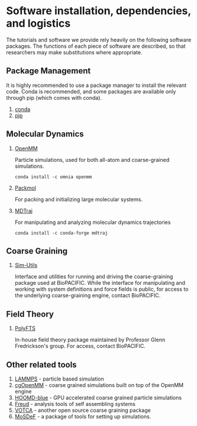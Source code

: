 # Software installation, dependencies, and logistics
The tutorials and software we provide rely heavily on the following software packages. The functions of each piece of software are described, so that researchers may make substitutions where appropriate.


## Package Management
It is highly recommended to use a package manager to install the relevant code. Conda is recommended, and some packages are available only through pip (which comes with conda).

1. [conda](https://docs.conda.io/en/latest/)
2. [pip](https://pip.pypa.io/en/stable/)

## Molecular Dynamics
1. [OpenMM](https://openmm.org/)
    
    Particle simulations, used for both all-atom and coarse-grained simulations.

    ```
    conda install -c omnia openmm
    ```

2. [Packmol](http://leandro.iqm.unicamp.br/m3g/packmol/home.shtml)
    
    For packing and initializing large molecular systems.

3. [MDTraj](https://mdtraj.org/1.9.4/api/generated/mdtraj.Trajectory.html)

    For manipulating and analyzing molecular dynamics trajectories

    `conda install -c conda-forge mdtraj`

## Coarse Graining
1. [Sim-Utils](https://github.com/EqualAPriori/sim-utils)

    Interface and utilities for running and driving the coarse-graining package used at BioPACIFIC. While the interface for manipulating and working with system definitions and force fields is public, for access to the underlying coarse-graining engine, contact BioPACIFIC.

## Field Theory
1. [PolyFTS](https://www.mrl.ucsb.edu/~fredrickson/)

    In-house field theory package maintained by Professor Glenn Fredrickson's group. For access, contact BioPACIFIC. 

## Other related tools
1. [LAMMPS](https://www.lammps.org/) - particle based simulation
2. [cgOpenMM](https://github.com/shirtsgroup/cg_openmm) - coarse grained simulations built on top of the OpenMM engine
3. [HOOMD-blue](http://glotzerlab.engin.umich.edu/hoomd-blue/) - GPU accelerated coarse grained particle simulations
4. [Freud](https://freud.readthedocs.io/en/latest/index.html) - analysis tools of self assembling systems
5. [VOTCA](https://www.votca.org/) - another open source coarse graining package
6. [MoSDeF](https://mosdef.org/) - a package of tools for setting up simulations.